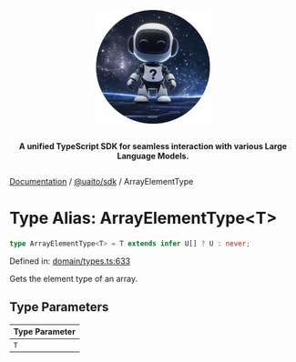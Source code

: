 <div style="display:flex; flex-direction:column; align-items:center;">
<p align="center">
  <img src="../UAITO.png" alt="UAITO Logo" width="200"/>
</p>

<p align="center">
  <strong>A unified TypeScript SDK for seamless interaction with various Large Language Models.</strong>
</p>
</div>

[Documentation](README.md) / [@uaito/sdk](@uaito.sdk.md) / ArrayElementType

# Type Alias: ArrayElementType\<T\>

```ts
type ArrayElementType<T> = T extends infer U[] ? U : never;
```

Defined in: [domain/types.ts:633](https://github.com/elribonazo/uaito/blob/1a6f6faf1528125623c7d775cf6caa06e2c7ffe4/packages/sdk/src/domain/types.ts#L633)

Gets the element type of an array.

## Type Parameters

| Type Parameter |
| ------ |
| `T` |
